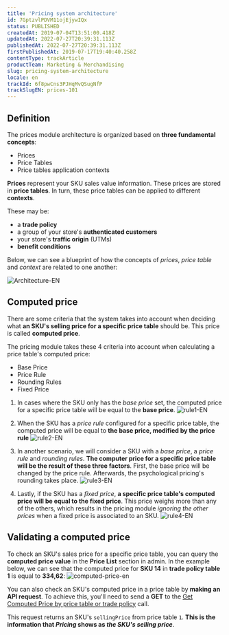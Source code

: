 ```yaml
---
title: 'Pricing system architecture'
id: 7GptzvlPDVM11ojEjywIQx
status: PUBLISHED
createdAt: 2019-07-04T13:51:00.418Z
updatedAt: 2022-07-27T20:39:31.113Z
publishedAt: 2022-07-27T20:39:31.113Z
firstPublishedAt: 2019-07-17T19:40:40.258Z
contentType: trackArticle
productTeam: Marketing & Merchandising
slug: pricing-system-architecture
locale: en
trackId: 6f8pwCns3PJHqMvQSugNfP
trackSlugEN: prices-101
---
```


## Definition

The prices module architecture is organized based on **three fundamental concepts**:

- Prices
- Price Tables
- Price tables application contexts

**Prices** represent your SKU sales value information. These prices are stored in **price tables**. In turn, these price tables can be applied to different **contexts**.

These may be:

- a **trade policy**
- a group of your store's **authenticated customers**
- your store's **traffic origin** (UTMs)
- **benefit conditions**

Below, we can see a blueprint of how the concepts of *prices*, *price table* and *context* are related to one another:

![Architecture-EN](//images.ctfassets.net/alneenqid6w5/6e0dbJq89EfPqJTKUiuju8/b0acbc822f1da5c78e100c075831982d/Architecture__2_.svg)

## Computed price

There are some criteria that the system takes into account when deciding what **an SKU's selling price for a specific price table** should be. This price is called **computed price**.

The pricing module takes these 4 criteria into account when calculating a price table's computed price:

- Base Price
- Price Rule
- Rounding Rules
- Fixed Price

1. In cases where the SKU only has the *base price* set, the computed price for a specific price table will be equal to the **base price**.
![rule1-EN](//images.ctfassets.net/alneenqid6w5/49vh298CSTLJBLWRvAt9Wx/b6e4cd1212dfbcffbeff6e8feafc7a3d/rule1__1_.svg) 

2. When the SKU has a *price rule* configured for a specific price table, the computed price will be equal to **the base price, modified by the price rule**
![rule2-EN](//images.ctfassets.net/alneenqid6w5/49T4V2FxtwLPfQdPWp27Hm/746255f33fb8d0dc0fc6696808971e37/rule2__1_.svg) 

3. In another scenario, we will consider a SKU with a *base price*, a *price rule* and *rounding rules*. **The computer price for a specific price table will be the result of these three factors**. First, the base price will be changed by the price rule. Afterwards, the psychological pricing's rounding takes place.
![rule3-EN](//images.ctfassets.net/alneenqid6w5/7xwUkHqOkGx6toE6qkXQ2M/ab20002cafca089dcfbb909970dd4e4b/rule3__1_.svg) 

4. Lastly, if the SKU has a *fixed price*, **a specific price table's computed price will be equal to the fixed price**. This price weighs more than any of the others, which results in the pricing module *ignoring the other prices* when a fixed price is associated to an SKU. 
![rule4-EN](//images.ctfassets.net/alneenqid6w5/7qQe04LL529cFeyW2UjGws/3b80fb4386164dd52d792c81bf4956c0/rule4__1_.svg)

## Validating a computed price

To check an SKU's sales price for a specific price table, you can query the **computed price value** in the **Price List** section in admin. In the example below, we can see that the computed price for **SKU 14** in **trade policy table 1** is equal to **334,62**:
![computed-price-en](//images.ctfassets.net/alneenqid6w5/4LtPPVFSSHGOZAENhHeRyZ/56a5705d20dff8ebe13d8fdfa181a330/computed-price-en.png)

You can also check an SKU's computed price in a price table by **making an API request**. To achieve this, you'll need to send a **GET** to the [Get Computed Price by price table or trade policy](https://developers.vtex.com/vtex-rest-api/reference/getcomputedpricebypricetable) call.

This request returns an SKU's `sellingPrice` from price table `1`. **This is the information that *Pricing* shows as *the SKU's selling price***. 

